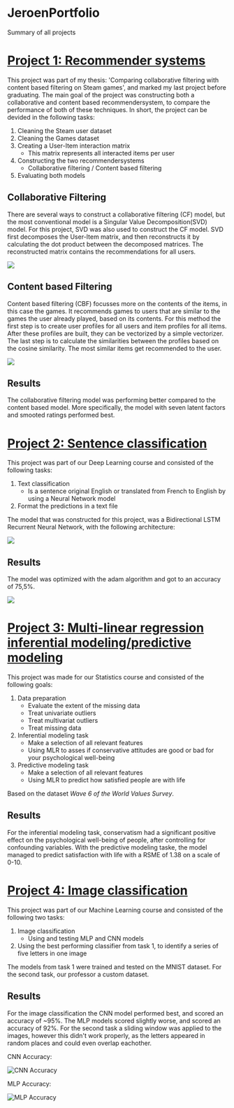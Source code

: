 # JeroenPortfolio
Summary of all projects


# [Project 1: Recommender systems]( https://github.com/JeroenSimonse/ThesisProject )

This project was part of my thesis: 'Comparing collaborative filtering with content based filtering on Steam games', and marked my last project before graduating.
The main goal of the project was constructing both a collaborative and content based recommendersystem, to compare the performance of both of these techniques. 
In short, the project can be devided in the following tasks:
1. Cleaning the Steam user dataset
2. Cleaning the Games dataset
3. Creating a User-Item interaction matrix
	* This matrix represents all interacted items per user
4. Constructing the two recommendersystems 
	* Collaborative filtering / Content based filtering
5. Evaluating both models

## Collaborative Filtering

There are several ways to construct a collaborative filtering (CF) model, but the most conventional model is a Singular Value Decomposition(SVD) model. 
For this project, SVD was also used to construct the CF model.
SVD first decomposes the User-Item matrix, and then reconstructs it by calculating the dot product between the decomposed matrices. 
The reconstructed matrix contains the recommendations for all users.

![](/images/cfmodel.png)

## Content based Filtering

Content based filtering (CBF) focusses more on the contents of the items, in this case the games. 
It recommends games to users that are similar to the games the user already played, based on its contents. 
For this method the first step is to create user profiles for all users and item profiles for all items. 
After these profiles are built, they can be vectorized by a simple vectorizer. 
The last step is to calculate the similarities between the profiles based on the cosine similarity. 
The most similar items get recommended to the user. 

![](/images/cbmodel.png)

## Results

The collaborative filtering model was performing better compared to the content based model. More specifically, the model with seven latent factors and smooted ratings performed best.



# [Project 2: Sentence classification]( https://github.com/JeroenSimonse/DeepLearningProject )
This project was part of our Deep Learning course and consisted of the following tasks:
1. Text classification
	* Is a sentence original English or translated from French to English by using a Neural Network model
2. Format the predictions in a text file 

The model that was constructed for this project, was a Bidirectional LSTM Recurrent Neural Network, with the following architecture:

![](/images/modelarchitecture.png)

## Results
The model was optimized with the adam algorithm and got to an accuracy of 75,5%.

![](/images/modelaccuracydl.png)


# [Project 3: Multi-linear regression inferential modeling/predictive modeling]( https://github.com/JeroenSimonse/StatisticsProject ) 

This project was made for our Statistics course and consisted of the following goals:
1. Data preparation
	* Evaluate the extent of the missing data
	* Treat univariate outliers
	* Treat multivariat outliers
	* Treat missing data
2. Inferential modeling task
	* Make a selection of all relevant features
	* Using MLR to asses if conservative attitudes are good or bad for your psychological well-being
3. Predictive modeling task
	* Make a selection of all relevant features
	* Using MLR to predict how satisfied people are with life

Based on the dataset *Wave 6 of the World Values Survey*.


## Results  
For the inferential modeling task, conservatism had a significant positive effect on the psychological well-being of people, after controlling for confounding variables.
With the predictive modeling taske, the model managed to predict satisfaction with life with a RSME of 1.38  on a scale of 0-10.


# [Project 4: Image classification]( https://github.com/JeroenSimonse/MachineLearningProject )

This project was part of our Machine Learning course and consisted of the following two tasks:
1. Image classification
	* Using and testing MLP and CNN models
2. Using the best performing classifier from task 1, to identify a series of five letters in one image

The models from task 1 were trained and tested on the MNIST dataset. For the second task, our professor a custom dataset. 

## Results
For the image classification the CNN model performed best, and scored an accuracy of ~95%. The MLP models scored slightly worse, and scored an accuracy of 92%.
For the second task a sliding window was applied to the images, however this didn't work properly, as the letters appeared in random places and could even overlap eachother. 

CNN Accuracy:

![CNN Accuracy](/images/cnnaccuracy.png) 


MLP Accuracy:

![MLP Accuracy](/images/mlpaccuracy.png) 

